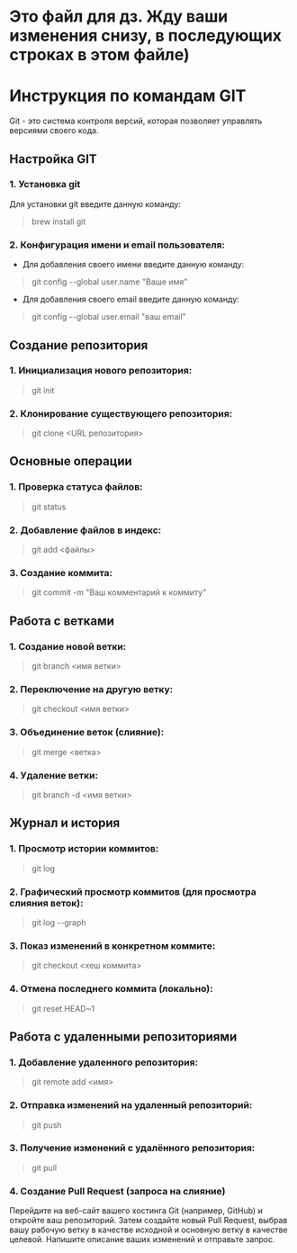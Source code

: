 # Это файл для дз. Жду ваши изменения снизу, в последующих строках в этом файле)


# Инструкция по командам GIT
Git - это система контроля версий, которая позволяет управлять версиями своего кода.

## Настройка GIT

### 1. Установка git
Для установки git введите данную команду:
>brew install git
### 2. Конфигурация имени и email пользователя:
* Для добавления своего имени введите данную команду:
>git config --global user.name "Ваше имя"

* Для добавления своего email введите данную команду:
>git config --global user.email "ваш email"

## Создание репозитория
### 1. Инициализация нового репозитория:
>git init

### 2. Клонирование существующего репозитория:
>git clone <URL репозитория>

## Основные операции
### 1. Проверка статуса файлов:
>git status

### 2. Добавление файлов в индекс:
>git add <файлы>

### 3. Создание коммита:
>git commit -m "Ваш комментарий к коммиту"

## Работа с ветками
### 1. Создание новой ветки:
>git branch <имя ветки>

### 2. Переключение на другую ветку:
>git checkout <имя ветки>

### 3. Объединение веток (слияние):
>git merge <ветка>

### 4. Удаление ветки:
>git branch -d <имя ветки>

## Журнал и история
### 1. Просмотр истории коммитов:
>git log

### 2. Графический просмотр коммитов (для просмотра слияния веток):
>git log --graph

### 3. Показ изменений в конкретном коммите:
>git checkout <хеш коммита>

### 4. Отмена последнего коммита (локально):
>git reset HEAD~1

## Работа с удаленными репозиториями
### 1. Добавление удаленного репозитория:
>git remote add <имя> <URL>

### 2. Отправка изменений на удаленный репозиторий:
>git push

### 3. Получение изменений с удалённого репозитория:
>git pull

### 4. Создание Pull Request (запроса на слияние)
Перейдите на веб-сайт вашего хостинга Git (например, GitHub) и откройте ваш репозиторий. Затем создайте новый Pull Request, выбрав вашу рабочую ветку в качестве исходной и основную ветку в качестве целевой. Напишите описание ваших изменений и отправьте запрос.
